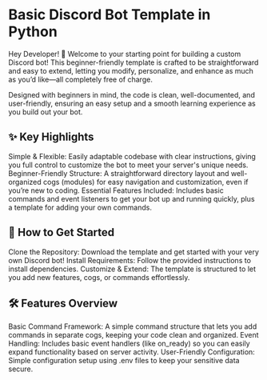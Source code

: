 # Basic Discord Bot Template in Python
Hey Developer! 👋 Welcome to your starting point for building a custom Discord bot! This beginner-friendly template is crafted to be straightforward and easy to extend, letting you modify, personalize, and enhance as much as you’d like—all completely free of charge.

Designed with beginners in mind, the code is clean, well-documented, and user-friendly, ensuring an easy setup and a smooth learning experience as you build out your bot.

## ✨ Key Highlights
Simple & Flexible: Easily adaptable codebase with clear instructions, giving you full control to customize the bot to meet your server's unique needs.
Beginner-Friendly Structure: A straightforward directory layout and well-organized cogs (modules) for easy navigation and customization, even if you’re new to coding.
Essential Features Included: Includes basic commands and event listeners to get your bot up and running quickly, plus a template for adding your own commands.

## 🚀 How to Get Started
Clone the Repository: Download the template and get started with your very own Discord bot!
Install Requirements: Follow the provided instructions to install dependencies.
Customize & Extend: The template is structured to let you add new features, cogs, or commands effortlessly.

## 🛠️ Features Overview
Basic Command Framework: A simple command structure that lets you add commands in separate cogs, keeping your code clean and organized.
Event Handling: Includes basic event handlers (like on_ready) so you can easily expand functionality based on server activity.
User-Friendly Configuration: Simple configuration setup using .env files to keep your sensitive data secure.
